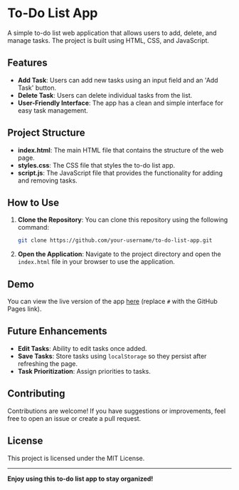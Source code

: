 # To-Do List App

A simple to-do list web application that allows users to add, delete, and manage tasks. The project is built using HTML, CSS, and JavaScript.

## Features
- **Add Task**: Users can add new tasks using an input field and an 'Add Task' button.
- **Delete Task**: Users can delete individual tasks from the list.
- **User-Friendly Interface**: The app has a clean and simple interface for easy task management.

## Project Structure
- **index.html**: The main HTML file that contains the structure of the web page.
- **styles.css**: The CSS file that styles the to-do list app.
- **script.js**: The JavaScript file that provides the functionality for adding and removing tasks.

## How to Use
1. **Clone the Repository**: You can clone this repository using the following command:
   ```sh
   git clone https://github.com/your-username/to-do-list-app.git
   ```
2. **Open the Application**: Navigate to the project directory and open the `index.html` file in your browser to use the application.

## Demo
You can view the live version of the app [here](#) (replace `#` with the GitHub Pages link).

## Future Enhancements
- **Edit Tasks**: Ability to edit tasks once added.
- **Save Tasks**: Store tasks using `localStorage` so they persist after refreshing the page.
- **Task Prioritization**: Assign priorities to tasks.

## Contributing
Contributions are welcome! If you have suggestions or improvements, feel free to open an issue or create a pull request.

## License
This project is licensed under the MIT License.

---

**Enjoy using this to-do list app to stay organized!**

